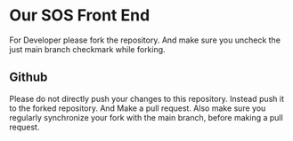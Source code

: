 # Our SOS Front End

For Developer please fork the repository. And make sure you uncheck the just main branch checkmark while forking. 

## Github

Please do not directly push your changes to this repository. Instead push it to the forked repository. And Make a pull request. 
Also make sure you regularly synchronize your fork with the main branch, before making a pull request.





